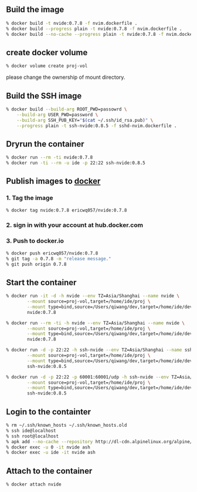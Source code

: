 ## Build the image

```sh
% docker build -t nvide:0.7.8 -f nvim.dockerfile .
% docker build --progress plain -t nvide:0.7.8 -f nvim.dockerfile .
% docker build --no-cache --progress plain -t nvide:0.7.8 -f nvim.dockerfile .
```

## create docker volume

```sh
% docker volume create proj-vol
```

please change the ownership of mount directory.

## Build the SSH image

```sh
% docker build --build-arg ROOT_PWD=passowrd \
	--build-arg USER_PWD=password \
	--build-arg SSH_PUB_KEY="$(cat ~/.ssh/id_rsa.pub)" \
	--progress plain -t ssh-nvide:0.8.5 -f sshd-nvim.dockerfile .
```

## Dryrun the container

```sh
% docker run --rm -ti nvide:0.7.8
% docker run -ti --rm -u ide -p 22:22 ssh-nvide:0.8.5
```

## Publish images to [docker](hub.docker.com)

### 1. Tag the image

```sh
% docker tag nvide:0.7.8 ericwq057/nvide:0.7.8
```

### 2. sign in with your account at hub.docker.com

### 3. Push to docker.io

```sh
% docker push ericwq057/nvide:0.7.8
% git tag -a 0.7.8 -m "release message."
% git push origin 0.7.8
```

## Start the container

```sh
% docker run -it -d -h nvide --env TZ=Asia/Shanghai --name nvide \
        --mount source=proj-vol,target=/home/ide/proj \
        --mount type=bind,source=/Users/qiwang/dev,target=/home/ide/develop \
        nvide:0.7.8

% docker run --rm -ti -h nvide --env TZ=Asia/Shanghai --name nvide \
        --mount source=proj-vol,target=/home/ide/proj \
        --mount type=bind,source=/Users/qiwang/dev,target=/home/ide/develop \
        nvide:0.7.8

% docker run -d -p 22:22 -h ssh-nvide --env TZ=Asia/Shanghai --name ssh-nvide \
        --mount source=proj-vol,target=/home/ide/proj \
        --mount type=bind,source=/Users/qiwang/dev,target=/home/ide/develop \
        ssh-nvide:0.8.5

% docker run -d -p 22:22 -p 60001:60001/udp -h ssh-nvide --env TZ=Asia/Shanghai --name ssh-nvide \
        --mount source=proj-vol,target=/home/ide/proj \
        --mount type=bind,source=/Users/qiwang/dev,target=/home/ide/develop \
        ssh-nvide:0.8.5
```

## Login to the containter

```sh
% rm ~/.ssh/known_hosts ~/.ssh/known_hosts.old
% ssh ide@localhost
% ssh root@localhost
% apk add --no-cache --repository http://dl-cdn.alpinelinux.org/alpine/edge/main ca-certificates curl
% docker exec -u 0 -it nvide ash
% docker exec -u ide -it nvide ash
```

## Attach to the container

```
% docker attach nvide
```
